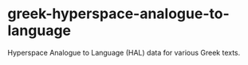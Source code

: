 # greek-hyperspace-analogue-to-language
Hyperspace Analogue to Language (HAL) data for various Greek texts.
